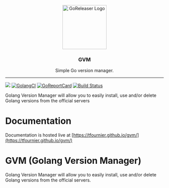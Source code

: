 <p align="center">
  <img alt="GoReleaser Logo" src="https://blog.golang.org/go-brand/Go-Logo/PNG/Go-Logo_Blue.png" height="140" />
  <h3 align="center">GVM</h3>
  <p align="center">Simple Go version manager.</p>
</p>

---
[![](https://img.shields.io/github/license/tfournier/gvm.svg)](https://github.com/tfournier/gvm/blob/master/LICENSE.md)
[![GolangCI](https://golangci.com/badges/github.com/tfournier/gvm.svg)](https://golangci.com/r/github.com/tfournier/gvm)
[![GoReportCard](https://goreportcard.com/badge/github.com/tfournier/gvm)](https://goreportcard.com/report/github.com/tfournier/gvm)
[![Build Status](https://travis-ci.org/tfournier/gvm.svg?branch=master)](https://travis-ci.org/tfournier/gvm)

Golang Version Manager will allow you to easily install, use and/or delete Golang versions from the official servers

# Documentation
Documentation is hosted live at [https://tfournier.github.io/gvm/](https://tfournier.github.io/gvm/)

# GVM (Golang Version Manager)
Golang Version Manager will allow you to easily install, use and/or delete Golang versions from the official servers.
